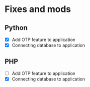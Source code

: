 # Fixes and mods
## Python
- [x] Add OTP feature to application
- [x] Connecting database to application

## PHP
- [ ] Add OTP feature to application
- [x] Connecting database to application
